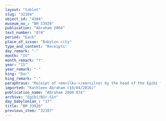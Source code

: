 ```yaml
---
layout: "tablet"
slug: "32104"
object_id: "4384"
museum_no_: "BM 33926"
publication: "Abraham 2004"
text_number: "074"
period: "Each"
place_of_issue: "Babylon city"
type_and_content: "Receipts"
day_remark: "-"
month: "IV"
month_remark: "?"
year: "15"
year_remark: "-"
king: "Dar"
king_remark: "-"
paraphrase: "Receipt of <em>ilku-</em>silver by the head of the Egibi family. Paid on behalf of a third party.<br /> <strong>A</strong> receives payment for the <em>ilku</em>-tax till the 1<sup>st</sup> of D&ucirc;zu<sup>?</sup> of the 15<sup>th</sup> year that is due from <strong>C<sub>1</sub></strong>, <strong>C<sub>2</sub></strong>, <strong>C<sub>3</sub></strong> and <strong>C<sub>4</sub></strong>?. He receives it from <strong>B</strong>. The amount paid is 2 minas of marked silver. The parties to the contract have taken one copy of the document each. Names of 6 witnesses and the scribe.<br /> <br /> <strong>A</strong>=&Scaron;irku/Iddinaya//Egibi (=Marduk-nāṣir-apli/Itti-Marduk-balāṭu//Egibi);&nbsp;<strong>B</strong>=Mukkēa/...//Bēl-eṭēru;&nbsp;<strong>C<sub>1</sub></strong>=Nab&ucirc;-ittannu/<em>...;&nbsp;</em><strong>C<sub>2</sub></strong>=Bēl-zēri/<em>...;&nbsp;</em><strong>C<sub>3</sub></strong>=Nidinti-Bēl/<em>...;&nbsp;</em><strong>C<sub>4</sub></strong>=Balāṭu/<em>...</em>"
imported: "Kathleen Abraham (18/04/2016)"
publication_name: "Abraham 2004 074"
archive: "Egibi/Nūr-Sîn"
day_babylonian_: "17"
title: "BM 33926"
previous_item: "32107"
---
```

